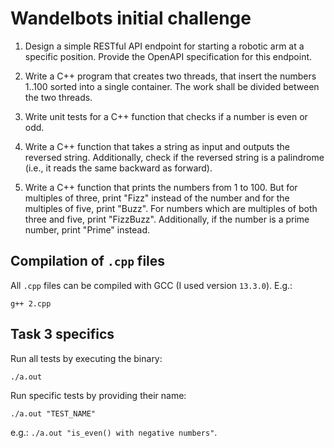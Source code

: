 # Wandelbots initial challenge

1. Design a simple RESTful API endpoint for starting a robotic arm at a specific position. Provide the OpenAPI specification for this endpoint.

2. Write a C++ program that creates two threads, that insert the numbers 1..100 sorted into a single container. The work shall be divided between the two threads.

3. Write unit tests for a C++ function that checks if a number is even or odd.

4. Write a C++ function that takes a string as input and outputs the reversed string. Additionally, check if the reversed string is a palindrome (i.e., it reads the same backward as forward).

5. Write a C++ function that prints the numbers from 1 to 100. But for multiples of three, print "Fizz" instead of the number and for the multiples of five, print "Buzz". For numbers which are multiples of both three and five, print "FizzBuzz". Additionally, if the number is a prime number, print "Prime" instead.

## Compilation of `.cpp` files
All `.cpp` files can be compiled with GCC (I used version `13.3.0`).
E.g.:
```
g++ 2.cpp
```

## Task 3 specifics

Run all tests by executing the binary:
```
./a.out
```

Run specific tests by providing their name:
```
./a.out "TEST_NAME"
```
e.g.: `./a.out "is_even() with negative numbers"`.